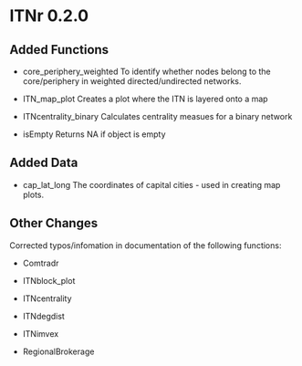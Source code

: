 # ITNr 0.2.0
## Added Functions
* core_periphery_weighted To identify whether nodes belong to the core/periphery in weighted directed/undirected networks.

* ITN_map_plot Creates a plot where the ITN is layered onto a map

* ITNcentrality_binary Calculates centrality measues for a binary network

* isEmpty Returns NA if object is empty

## Added Data
* cap_lat_long The coordinates of capital cities - used in creating map plots.

## Other Changes
Corrected typos/infomation in documentation of the following functions:
* Comtradr

* ITNblock_plot

* ITNcentrality

* ITNdegdist

* ITNimvex

* RegionalBrokerage
